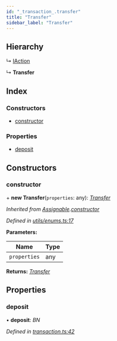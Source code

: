 ```yaml
---
id: "_transaction_.transfer"
title: "Transfer"
sidebar_label: "Transfer"
---
```


## Hierarchy

  ↳ [IAction](_transaction_.iaction.md)

  ↳ **Transfer**

## Index

### Constructors

* [constructor](_transaction_.transfer.md#constructor)

### Properties

* [deposit](_transaction_.transfer.md#deposit)

## Constructors

###  constructor

\+ **new Transfer**(`properties`: any): *[Transfer](_transaction_.transfer.md)*

*Inherited from [Assignable](_utils_enums_.assignable.md).[constructor](_utils_enums_.assignable.md#constructor)*

*Defined in [utils/enums.ts:17](https://github.com/nearprotocol/nearlib/blob/a23e44a/src.ts/utils/enums.ts#L17)*

**Parameters:**

Name | Type |
------ | ------ |
`properties` | any |

**Returns:** *[Transfer](_transaction_.transfer.md)*

## Properties

###  deposit

• **deposit**: *BN*

*Defined in [transaction.ts:42](https://github.com/nearprotocol/nearlib/blob/a23e44a/src.ts/transaction.ts#L42)*
